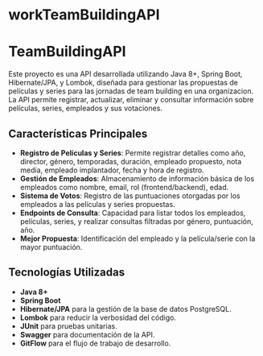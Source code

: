 # workTeamBuildingAPI

# TeamBuildingAPI

Este proyecto es una API desarrollada utilizando Java 8+, Spring Boot, Hibernate/JPA, y Lombok, diseñada para gestionar las propuestas de películas y series para las jornadas de team building en una organizacion. La API permite registrar, actualizar, eliminar y consultar información sobre películas, series, empleados y sus votaciones.

## Características Principales

- **Registro de Películas y Series**: Permite registrar detalles como año, director, género, temporadas, duración, empleado propuesto, nota media, empleado implantador, fecha y hora de registro.
- **Gestión de Empleados**: Almacenamiento de información básica de los empleados como nombre, email, rol (frontend/backend), edad.
- **Sistema de Votos**: Registro de las puntuaciones otorgadas por los empleados a las películas y series propuestas.
- **Endpoints de Consulta**: Capacidad para listar todos los empleados, películas, series, y realizar consultas filtradas por género, puntuación, año.
- **Mejor Propuesta**: Identificación del empleado y la película/serie con la mayor puntuación.

## Tecnologías Utilizadas

- **Java 8+**
- **Spring Boot**
- **Hibernate/JPA** para la gestión de la base de datos PostgreSQL.
- **Lombok** para reducir la verbosidad del código.
- **JUnit** para pruebas unitarias.
- **Swagger** para documentación de la API.
- **GitFlow** para el flujo de trabajo de desarrollo.



